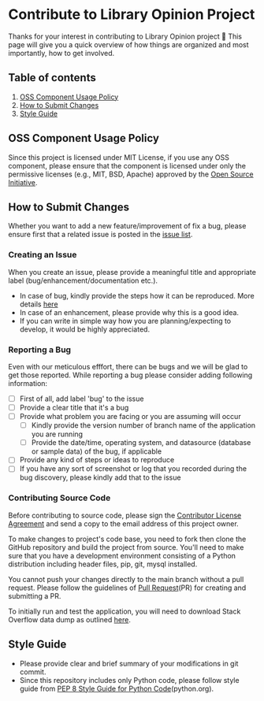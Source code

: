 # Contribute to Library Opinion Project

Thanks for your interest in contributing to Library Opinion project 🎉 This page will give you a quick
overview of how things are organized and most importantly, how to get involved.

## Table of contents

1. [OSS Component Usage Policy](#oss-component-usage-policy)
2. [How to Submit Changes](#how-to-submit-changes)
3. [Style Guide](#style-guide)

## OSS Component Usage Policy
Since this project is licensed under MIT License, if you use any OSS component, 
please ensure that the component is licensed under only the permissive licenses
(e.g., MIT, BSD, Apache) approved by the [Open Source Initiative](https://opensource.org/licenses).

## How to Submit Changes
Whether you want to add a new feature/improvement of fix a bug,
please ensure first that a related issue is posted in the [issue list](https://github.com/minaoar/library-version-wise-opinion-extration/issues).

### Creating an Issue
When you create an issue, please provide a meaningful title and appropriate 
label (bug/enhancement/documentation etc.). 
- In case of bug, kindly provide the steps how it can be reproduced. More details [here](#reporting-a-bug)
- In case of an enhancement, please provide why this is a good idea.
- If you can write in simple way how you are planning/expecting to develop,
it would be highly appreciated.

### Reporting a Bug
Even with our meticulous efffort, there can be bugs and we will be glad to get those reported.
While reporting a bug please consider adding following information:
- [ ] First of all, add label 'bug' to the issue
- [ ] Provide a clear title that it's a bug
- [ ] Provide what problem you are facing or you are assuming will occur
  - [ ] Kindly provide the version number of branch name of the application you are running
  - [ ] Provide the date/time, operating system, and datasource (database or sample data) of the bug, if applicable 
- [ ] Provide any kind of steps or ideas to reproduce
- [ ] If you have any sort of screenshot or log that you recorded during the bug discovery, please kindly add that to the issue

### Contributing Source Code
Before contributing to source code, please sign the [Contributor License Agreement](https://github.com/minaoar/library-version-wise-opinion-extration/blob/main/Contributor_License_Agreement.md)
and send a copy to the email address of this project owner.

To make changes to project's code base, you need to fork then clone the GitHub 
repository and build the project from source. You'll need to make sure that 
you have a development environment consisting of a Python distribution 
including header files, pip, git, mysql installed. 

You cannot push your changes directly to the main branch without a pull request.
Please follow the guidelines of [Pull Request](https://docs.github.com/en/pull-requests/collaborating-with-pull-requests/proposing-changes-to-your-work-with-pull-requests/about-pull-requests)(PR) for creating and submitting a PR.

To initially run and test the application, you will need to download Stack Overflow 
data dump as outlined [here](https://gist.github.com/minaoar/aafd5f97d15a1aad8ccdb650ba2d4d49).


## Style Guide
- Please provide clear and brief summary of your modifications in git commit.
- Since this repository includes only Python code, please follow style guide from 
[PEP 8 Style Guide for Python Code](https://peps.python.org/pep-0008/)(python.org).
